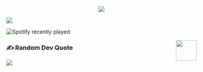 <div>
           
   <p align='center'>
<img src='https://github-widgetbox.vercel.app/api/profile?username=lahiruroot&data=followers,repositories,stars,commits'>
</p>           
      
[![](https://visitcount.itsvg.in/api?id=lahiruroot&label=Profile%20Views&icon=6&pretty=true)](https://visitcount.itsvg.in)
<!-- Proudly created with GPRM ( https://gprm.itsvg.in ) -->
                     
![Spotify recently played](https://spotify-recently-played-readme.vercel.app/api?user=31fh5xnzybfkq3fnsdrs4ks2kzgy&count=1)
            
<img src="https://education.github.com/assets/next/campus-experts/ce-flag-59b436097e6168e12b543fec9e936037ff777d1c0160fa4b07cd7394d8779418.png" width=55px align="right"/>

            

### ✍️ Random Dev Quote
![](https://quotes-github-readme.vercel.app/api?type=horizontal&theme=radical)
            
 

